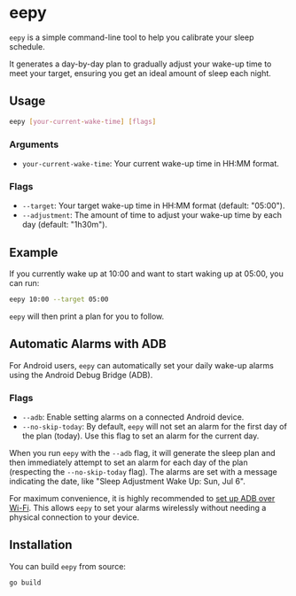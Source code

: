 <!--
SPDX-FileCopyrightText: 2025 Christina Sørensen

SPDX-License-Identifier: EUPL-1.2
-->

# eepy

`eepy` is a simple command-line tool to help you calibrate your sleep schedule.

It generates a day-by-day plan to gradually adjust your wake-up time to meet your target, ensuring you get an ideal amount of sleep each night.

## Usage

```bash
eepy [your-current-wake-time] [flags]
```

### Arguments

-   `your-current-wake-time`: Your current wake-up time in HH:MM format.

### Flags

-   `--target`: Your target wake-up time in HH:MM format (default: "05:00").
-   `--adjustment`: The amount of time to adjust your wake-up time by each day (default: "1h30m").

## Example

If you currently wake up at 10:00 and want to start waking up at 05:00, you can run:

```bash
eepy 10:00 --target 05:00
```

`eepy` will then print a plan for you to follow.

## Automatic Alarms with ADB

For Android users, `eepy` can automatically set your daily wake-up alarms using the Android Debug Bridge (ADB).

### Flags

-   `--adb`: Enable setting alarms on a connected Android device.
-   `--no-skip-today`: By default, `eepy` will not set an alarm for the first day of the plan (today). Use this flag to set an alarm for the current day.

When you run `eepy` with the `--adb` flag, it will generate the sleep plan and then immediately attempt to set an alarm for each day of the plan (respecting the `--no-skip-today` flag). The alarms are set with a message indicating the date, like "Sleep Adjustment Wake Up: Sun, Jul 6".

For maximum convenience, it is highly recommended to [set up ADB over Wi-Fi](https://developer.android.com/tools/adb#connect-to-a-device-over-wi-fi-android-11+). This allows `eepy` to set your alarms wirelessly without needing a physical connection to your device.

## Installation

You can build `eepy` from source:

```bash
go build
```
